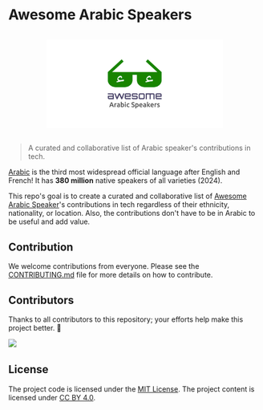 # Awesome Arabic Speakers

<p align="center">
  <a href="https://github.com/sahaba-ai/awesome-arabic-speakers" style="display: block; padding: 1em 0;">
    <img alt="Awesome Arabic Speakers logo" border="0" width="70%" src="./static/img/awesome-arabic-speakers.svg"/>
  </a>
</p>

> A curated and collaborative list of Arabic speaker's contributions in tech.

[Arabic](https://en.wikipedia.org/wiki/Arabic) is the third most widespread official language after English and French! It has **380 million** native speakers of all varieties (2024).

This repo's goal is to create a curated and collaborative list of [Awesome Arabic Speaker](https://awesome-arabic-speakers.dev/)'s contributions in tech regardless of their ethnicity, nationality, or location. Also, the contributions don't have to be in Arabic to be useful and add value.

## Contribution

We welcome contributions from everyone. Please see the [CONTRIBUTING.md](CONTRIBUTING.md) file for more details on how to contribute.

## Contributors

Thanks to all contributors to this repository; your efforts help make this project better. 🙌

<a href="https://github.com/sahaba-ai/awesome-arabic-speakers/graphs/contributors">
  <img src="https://contrib.rocks/image?repo=sahaba-ai/awesome-arabic-speakers" />
</a>

## License

The project code is licensed under the [MIT License](LICENSE).
The project content is licensed under [CC BY 4.0](https://creativecommons.org/licenses/by/4.0/).